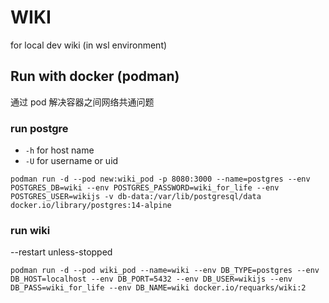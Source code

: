 # WIKI

for local dev wiki (in wsl environment)

## Run with docker (podman)

通过 pod 解决容器之间网络共通问题

### run postgre

- `-h` for host name
- `-U` for username or uid

`podman run -d --pod new:wiki_pod -p 8080:3000 --name=postgres --env POSTGRES_DB=wiki --env POSTGRES_PASSWORD=wiki_for_life --env POSTGRES_USER=wikijs -v db-data:/var/lib/postgresql/data docker.io/library/postgres:14-alpine`

### run wiki

--restart unless-stopped

`podman run -d --pod wiki_pod --name=wiki --env DB_TYPE=postgres --env DB_HOST=localhost --env DB_PORT=5432 --env DB_USER=wikijs --env DB_PASS=wiki_for_life --env DB_NAME=wiki docker.io/requarks/wiki:2`
